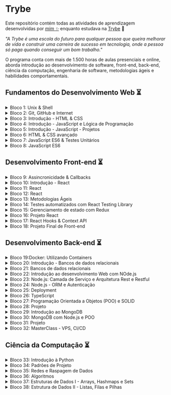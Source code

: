 # Trybe

Este repositório contém todas as atividades de aprendizagem desenvolvidas por _[mim :sparkles:](https://www.linkedin.com/in/gabirubsss/)_ enquanto estudava na [Trybe](https://www.betrybe.com/) :rocket:

_"A Trybe é uma escola do futuro para qualquer pessoa que queira melhorar de vida e construir uma carreira de sucesso em tecnologia, onde a pessoa só paga quando conseguir um bom trabalho."_

O programa conta com mais de 1.500 horas de aulas presenciais e online, aborda introdução ao desenvolvimento de software, front-end, back-end, ciência da computação, engenharia de software, metodologias ágeis e habilidades comportamentais.

## Fundamentos do Desenvolvimento Web :hourglass_flowing_sand:

<details>
  <summary> Bloco 1: Unix & Shell </summary>

  - [X] 1-3: _Fundamentos do Desenvolvimento Web_
  - [X] 1-3: _Introdução - Unix & Shell_
  - [X] 1-3: _Unix & Shell- Part 1_
  - [X] 1-4: _Unix & Shell- Part 2_
</details>

<details>
  <summary> Bloco 2: Git, GitHub e Internet </summary>

  - [X] 2-1: _Git & GitHub - O que é e para que serve?_
  - [X] 2-2: _Git & GitHub - Entendendo os comandos_
  - [X] 2-3: _Internet - Entendendo como ela funciona_
</details>

<details>
  <summary> Bloco 3: Introdução - HTML & CSS </summary>

  - [X] 3-1: _Introdução - HTML & CSS_
  - [X] 3-1: _HTML & CSS - Estruturas de página_
  - [X] 3-2: _HTML & CSS - Primeiros passos em CSS_
  - [X] 3-3: _HTML & CSS - Seletores e posicionamento_
  - [X] 3-4: _HTML Semântico_
</details>

<details>
  <summary> Bloco 4: Introdução - JavaScript e Lógica de Programação </summary>

  - [X] 4-1: _JavaScript - Primeiros passos_
  - [X] 4-2: _JavaScript - Array e loop For_
  - [X] 4-3: _JavaScript - Lógica de Programação e Algoritmos_
  - [X] 4-4: _JavaScript - Objetos e funções_
</details>

<details>
  <summary> Bloco 5: Introdução - JavaScript - Projetos </summary>

  - [X] 5-1: _JavaScript - DOM e seletores_
  - [X] 5-2: _JavaScript - Trabalhando com elementos_
  - [X] 5-3: _JavaScript - Eventos_
  - [X] 5-4: _JavaScript - Web Storage_
  - [X] 5-5: _[Projeto - Arte com Pixels]()_
  - [X] 5-6: _[Projeto - Lista de tarefas]()_
  - [X] 5-7: _[Projeto - Adivinhe a Cor]()_
  - [X] 5-8: _[Projeto - Carta Misteriosa]()_
</details>

<details>
  <summary> Bloco 6: HTML & CSS avançado </summary>

  - [X] 6-1: _HTML & CSS - Forms_
  - [X] 6-2: _Bibliotecas JavaScript e Frameworks CSS_
  - [X] 6-3: _CSS Flexbox - Part 1_
  - [X] 6-4: _CSS Flexbox - Part 2_
  - [X] 6-5: _CSS Responsivo - Mobile First_
  - [X] 6-6: _[Projeto - Trybewarts]()_
</details>

<details>
  <summary> Bloco 7: JavaScript ES6 & Testes Unitários </summary>

  - [X] 7-1: _JavaScript ES6 - let, const, arrow functions e template literals_
  - [X] 7-2: _JavaScript ES6 - Fluxo de exceção e Objects_
  - [X] 7-3: _Primeiros passos em Jest_
</details>

<details>
  <summary> Bloco 8: JavaScript ES6 </summary>

  - [X] 8-1: _JavaScript ES6 - Introdução a Higher Order Functions_
  - [X] 8-2: _JavaScript ES6 - Higher Order Functions - forEach, find, some, every, sort_
  - [X] 8-3: _JavaScript ES6 - Higher Order Functions - map e filter_
  - [ ] 8-4: _JavaScript ES6 - Higher Order Functions - reduce_
  - [ ] 8-5: _JavaScript ES6 - spread operator, rest parameter, destructuring e mais_
  - [ ] 8-6: _[Projeto - Zoo functions]()_
</details>


## Desenvolvimento Front-end :hourglass_flowing_sand:

<details>
  <summary> Bloco 9: Assincronicidade & Callbacks </summary>

  - [ ] 9-1: _JavaScript Assíncrono e Callbacks_
  - [ ] 9-2: _JavaScript Assíncrono - Fetch API e async/await
  - [ ] 9-3: _Jest - Testes Assíncronos_
  - [ ] 9-3: _[Projeto - Carrinho de Compras]()_
</details>

<details>
  <summary> Bloco 10: Introdução - React </summary>

  - [ ] 10-1: _'Hello, world!' no React!_
  - [ ] 10-2: _Componentes React_
  - [ ] 10-3: _[Projeto - Sistema Solar]()_
</details>

<details>
  <summary> Bloco 11: React </summary>

  - [ ] 11-1: _Componentes com estado e eventos_
  - [ ] 11-2: _Formulários no React_
  - [ ] 11-3: _[Projeto - Tryunfo]()_
</details>

<details>
  <summary> Bloco 12: React </summary>

  - [ ] 12-1: _Ciclo de vida de componentes em React_
  - [ ] 12-2: _React Router_
  - [ ] 12-3: _[Projeto - TrybeTunes]()_
</details>

<details>
  <summary> Bloco 13: Metodologias Ágeis </summary>

  - [ ] 13-1: _Metodologias Ágeis_
  - [ ] 13-2: _[Projeto - Frontend Online Store]()_
</details>

<details>
  <summary> Bloco 14: Testes automatizados com React Testing Library </summary>

  - [ ] 14-1: _RTL - Primeiros passos_
  - [ ] 14-2: _RTL - Mocks e Inputs_
  - [ ] 14-3: _RTL - Testando React Router_
  - [ ] 14-4: _[Projeto - Testes em React]()_
</details>

<details>
  <summary> Bloco 15: Gerenciamento de estado com Redux </summary>

  - [ ] 15-1: _Introdução ao Redux_
  - [ ] 15-2: _Usando o Redux no React_
  - [ ] 15-3: _Usando o Redux no React - Prática_
  - [ ] 15-4: _Usando o Redux no React - Actions Assíncronas_
  - [ ] 15-5: _Testes em React-Redux_
  - [ ] 15-6: _[Projeto - Trybe Wallet]()_
</details>

<details>
  <summary> Bloco 16: Projeto React </summary>

  - [ ] 16-1: _[Projeto - Jogo de Trivia]()_
</details>

<details>
  <summary> Bloco 17: React Hooks & Context API </summary>

  - [ ] 17-1: _Context API do React_
  - [ ] 17-2: _React Hooks - useState e useContext_
  - [ ] 17-3: _React Hooks - useEffect e Hooks customizados_
  - [ ] 17-4: _[Projeto - StarWars Datatable com Context API e Hooks]()_
</details>

<details>
  <summary> Bloco 18: Projeto Final de Front-end </summary>

  - [ ] 18-1: _[Projeto - App de Receitas]()_
</details>


## Desenvolvimento Back-end :hourglass_flowing_sand:

<details>
  <summary> Bloco 19:Docker: Utilizando Containers </summary>

- [ ] 19-1: _Utilizando COntainers - Docker_
- [ ] 19-2: _Manipulação e Criação de Imagens no Dockes_
- [ ] 19-3: _Orquestrando Containers com Docker Compose_
- [ ] 20-5: _[Projeto - Docker Todo-List]()_
</details>

<details>
  <summary> Bloco 20: Introdução - Bancos de dados relacionais </summary>

- [ ] 20-1: _Banco de dados SQL_
- [ ] 20-2: _Encontrando dados em um banco de dados_
- [ ] 20-3: _Filtrando dados de forma específica_
- [ ] 20-4: _Manipulando tabelas_
- [ ] 20-5: _[Projeto - All For One]()_
</details>

<details>
  <summary> Bloco 21: Bancos de dados relacionais </summary>

- [ ] 21-1: _Funções mais usadas no SQL_
- [ ] 21-2: _Descomplicando JOINs_
- [ ] 21-3: _Transformando ideias em um modelos de banco de dados_
- [ ] 21-4: _[Projeto - One For All]()_
</details>

<details>
  <summary> Bloco 22: Introdução ao desenvolvimento Web com NOde.js </summary>

- [ ] 22-1: _Node.js - Um motor JavaScript_
- [ ] 22-2: _Node.js - Fluxo Assíncrono_
- [ ] 22-3: _Mocha, Chai e Sinon - Testes de Back-end com Node.js_
- [ ] 22-4: _Express - Http com Node.js_
- [ ] 22-5: _Express - Middlewares_
- [ ] 22-6: _[Projeto - Talker Manager]()_
</details>

<details>
  <summary> Bloco 23: Node.js: Camada de Serviço e Arquitetura Rest e Restful </summary>

- [ ] 23-1: _Arquitetura de Software - Camada de Model_
- [ ] 23-2: _Arquitetura de Software - Camada de Controller e Service_
- [ ] 23-3: _Arquitetura de Software - Rest e Restful_
- [ ] 23-4: _ Arquitetura de Software - Testando as Camadas_
- [ ] 23-5: _[Projeto - Store Manager]()_
</details>

<details>
  <summary> Bloco 24: Node.js - ORM e Autenticação </summary>

- [ ] 24-1: _ORM - Interface da aplicação com o banco de dados_
- [ ] 24-2: _ORM - Associations_
- [ ] 24-3: _JWT - (JSON Web Token)_
- [ ] 24-4: _Testando APIs com Testes de Integração_
- [ ] 24-5: _[Projeto - API de Blogs]()_
</details>

<details>
  <summary> Bloco 25: Deployment </summary>

- [ ] 25-1: _Infraestrutura - Deploy com Heroku_
- [ ] 25-2: _Deploy Docker & Heroku_
- [ ] 25-3: _[Projeto - Stranger Things]()_
</details>

<details>
  <summary> Bloco 26: TypeScript </summary>

- [ ] 26-1: _Introdução - TypeScript_
- [ ] 26-2: _Tipagem Estática e Generics_
- [ ] 26-3: _Express com TypeScript_
- [ ] 26-4: _[Projeto - Trybe Smith]()_
</details>

<details>
  <summary> Bloco 27: Programação Orientada a Objetos (POO) e SOLID </summary>

- [ ] 27-1: _Introdução à Orientação a Objetos_
- [ ] 27-2: _Herança e Interfaces_
- [ ] 27-3: _Polimorfismo_
- [ ] 27-4: _SOLID - Introdução e Princípios S, O e D_
- [ ] 27-5: _SOLID - Princípios L e I_
- [ ] 27-6: _[Projeto - Trybers and Dragons]()_
</details>

<details>
  <summary> Bloco 28: Projeto </summary>

- [ ] 28-1: _[Projeto - TFC - Trybe Futebol Clube]()_
</details>

<details>
  <summary> Bloco 29: Introdução ao MongoDB </summary>

- [ ] 29-1: _Introdução - NoSQL e MongoDB_
- [ ] 29-2: _Filter Operators_
- [ ] 29-3: _Operadores de consulta_
- [ ] 29-4: _Updates Simples_
- [ ] 29-5: _Updates Complexos - Arrays_
- [ ] 29-6: _[Projeto - Commerce]()_
</details>

<details>
  <summary> Bloco 30: MongoDB com Node.js e POO </summary>

- [ ] 30-1: _MonhoDB e arquitetura MSC_
- [ ] 30-2: _MongoDB e POO_
- [ ] 30-3: _[Projeto - Car Shop]()_
</details>

<details>
  <summary> Bloco 31: Projeto </summary>

- [ ] 31-1: _[Projeto - App de Delivery]()_
</details>

<details>
  <summary> Bloco 32: MasterClass - VPS, CI/CD </summary>

- [ ] 32-1: _Dia 1_
- [ ] 32-2: _Dia 2_
</details>


## Ciência da Computação :hourglass_flowing_sand:

<details>
  <summary> Bloco 33: Introdução à Python </summary>

- [ ] 33-1: _Aprendendo Python_
- [ ] 33-2: _Entrada e Saída de Dados_
- [ ] 33-3: _Testes_
- [ ] 33-4: _[Projeto - Job Insights]()_
</details>

<details>
  <summary> Bloco 34: Padrões de Projeto </summary>

- [ ] 34-1: _P.O.O em Python_
- [ ] 34-2: _Padrões - Iterator, Adapter, Strategy_
- [ ] 34-3: _Padrões - Decorator, Observer, Factory_
- [ ] 34-5: _[Projeto - Relatórios de Estoque]()_
</details>

<details>
  <summary> Bloco 35: Redes e Raspagem de Dados </summary>

- [ ] 35-1: _Arquitetura de redes_
- [ ] 35-2: _Redes de computadores, ferramentas e segurança_
- [ ] 35-3: _Raspagem de Dados_
- [ ] 35-4: _[Projeto - Tech news]()_
</details>

<details>
  <summary> Bloco 36: Algoritmos </summary>

- [ ] 36-1: _Complexidade de Algoritmos_
- [ ] 36-2: _Recursividade e Estratégias para soluções de problemas_
- [ ] 36-3: _Algoritmos de ordenação e busca_
- [ ] 36-4: _[Projeto - Algoritmos]()_
</details>

<details>
  <summary> Bloco 37: Estruturas de Dados I - Arrays, Hashmaps e Sets </summary>

- [ ] 37-1: _Arquitetura de computadores_
- [ ] 37-2: _Arrays_
- [ ] 37-3: _Hashmap e Dict_
- [ ] 37-4: _Set_
- [ ] 37-5: _[Projeto - Restaurant Orders]()_
</details>

<details>
  <summary> Bloco 38: Estrutura de Dados II - Listas, Filas e Pilhas </summary>

- [ ] 38-1: _Nó e Listas Encadeadas_
- [ ] 38-2: _Pilhas e Filas_
- [ ] 38-3: _[Projeto - TING - Trybe Is Not Google]()_
</details>
